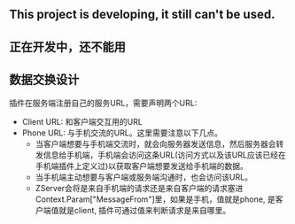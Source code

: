 ## This project is developing, it still can't be used.

## 正在开发中，还不能用


## 数据交换设计
插件在服务端注册自己的服务URL，需要声明两个URL:
 - Client URL: 和客户端交互用的URL
 - Phone URL: 与手机交流的URL。这里需要注意以下几点。
    - 当客户端想要与手机端交流时，就会向服务器发送信息，然后服务器会转发信息给手机端，手机端会访问这条URL(访问方式以及该URL应该已经在手机端插件上定义过)以获取客户端想要发送给手机端的数据。
    - 当手机端主动想要与客户端或服务端沟通时，也会访问该URL。
    - ZServer会将是来自手机端的请求还是来自客户端的请求塞进Context.Param[\"MessageFrom\"]里，如果是手机，值就是phone, 是客户端值就是client, 插件可通过值来判断请求是来自哪里。
